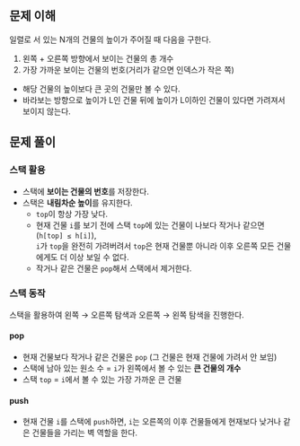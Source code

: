 ## 문제 이해

일렬로 서 있는 N개의 건물의 높이가 주어질 때 다음을 구한다.

1. 왼쪽 + 오른쪽 방향에서 보이는 건물의 총 개수
2. 가장 가까운 보이는 건물의 번호(거리가 같으면 인덱스가 작은 쪽)

* 해당 건물의 높이보다 큰 곳의 건물만 볼 수 있다.
* 바라보는 방향으로 높이가 L인 건물 뒤에 높이가 L이하인 건물이 있다면 가려져서 보이지 않는다.


## 문제 풀이

### 스택 활용

* 스택에 **보이는 건물의 번호**를 저장한다.
* 스택은 **내림차순 높이**를 유지한다.
  * `top`이 항상 가장 낮다.
  * 현재 건물 `i`를 보기 전에 스택 `top`에 있는 건물이 나보다 작거나 같으면 (`h[top] ≤ h[i]`), <br>
    `i`가 `top`을 완전히 가려버려서 `top`은 현재 건물뿐 아니라 이후 오른쪽 모든 건물에게도 더 이상 보일 수 없다.
  * 작거나 같은 건물은 `pop`해서 스택에서 제거한다.

### 스택 동작
스택을 활용하여 왼쪽 → 오른쪽 탐색과 오른쪽 → 왼쪽 탐색을 진행한다.

#### pop
* 현재 건물보다 작거나 같은 건물은 `pop` (그 건물은 현재 건물에 가려서 안 보임)
* 스택에 남아 있는 원소 수 = `i`가 왼쪽에서 볼 수 있는 **큰 건물의 개수**
* 스택 `top` = `i`에서 볼 수 있는 가장 가까운 큰 건물

#### push
* 현재 건물 `i`를 스택에 `push`하면, `i`는 오른쪽의 이후 건물들에게 현재보다 낮거나 같은 건물들을 가리는 벽 역할을 한다.



